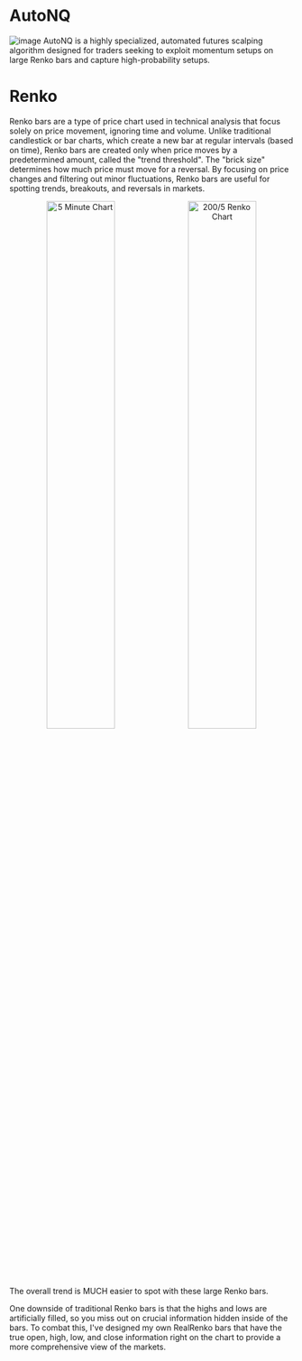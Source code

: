 # AutoNQ
![image](https://github.com/user-attachments/assets/8da7ae07-99e3-4641-9766-c23e75611a85)
AutoNQ is a highly specialized, automated futures scalping algorithm designed for traders seeking to exploit momentum setups on large Renko bars and capture high-probability setups.

# Renko
Renko bars are a type of price chart used in technical analysis that focus solely on price movement, ignoring time and volume. Unlike traditional candlestick or bar charts, which create a new bar at regular intervals (based on time), Renko bars are created only when price moves by a predetermined amount, called the "trend threshold". The "brick size" determines how much price must move for a reversal. By focusing on price changes and filtering out minor fluctuations, Renko bars are useful for spotting trends, breakouts, and reversals in markets.

<p align="center">
  <img src="https://github.com/user-attachments/assets/32b49902-0f19-4058-9a54-85cc5ba571bb" alt="5 Minute Chart" width="49%"/>
  <img src="https://github.com/user-attachments/assets/e6737158-0f3e-429b-a71e-a83625d02320" alt="200/5 Renko Chart" width="49%"/>
</p>

The overall trend is MUCH easier to spot with these large Renko bars.

One downside of traditional Renko bars is that the highs and lows are artificially filled, so you miss out on crucial information hidden inside of the bars. To combat this, I've designed my own RealRenko bars that have the true open, high, low, and close information right on the chart to provide a more comprehensive view of the markets.

